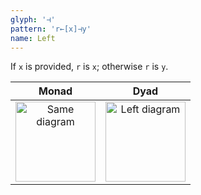 ```yaml
---
glyph: '⊣'
pattern: 'r←[x]⊣y'
name: Left
---
```


If `x` is provided, `r` is `x`; otherwise `r` is `y`.

|Monad|Dyad|
|:---:|:--:|
|<img src="/combinators/same.svg" width="128" alt="Same diagram">|<img src="/combinators/left.svg" width="128" alt="Left diagram">|